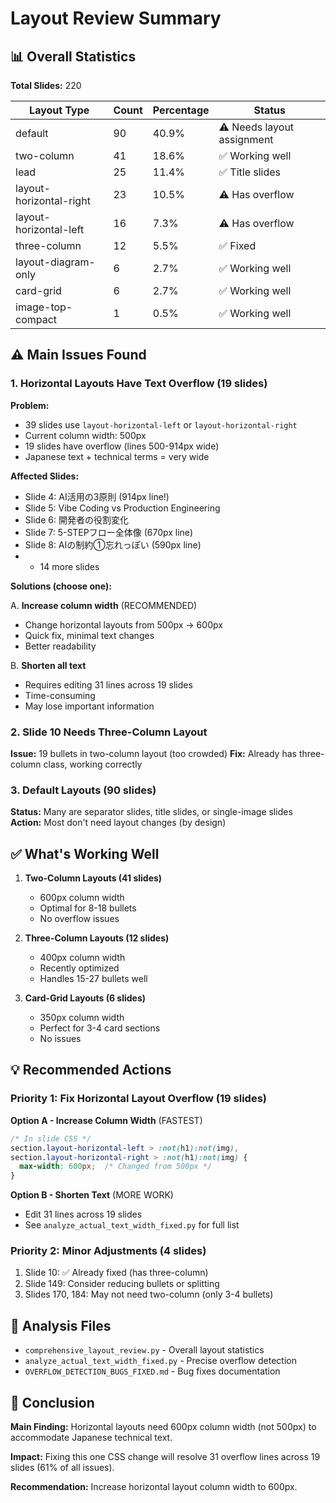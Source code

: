 # Layout Review Summary

## 📊 Overall Statistics

**Total Slides:** 220

| Layout Type | Count | Percentage | Status |
|-------------|-------|------------|--------|
| default | 90 | 40.9% | ⚠️ Needs layout assignment |
| two-column | 41 | 18.6% | ✅ Working well |
| lead | 25 | 11.4% | ✅ Title slides |
| layout-horizontal-right | 23 | 10.5% | ⚠️ Has overflow |
| layout-horizontal-left | 16 | 7.3% | ⚠️ Has overflow |
| three-column | 12 | 5.5% | ✅ Fixed |
| layout-diagram-only | 6 | 2.7% | ✅ Working well |
| card-grid | 6 | 2.7% | ✅ Working well |
| image-top-compact | 1 | 0.5% | ✅ Working well |

## ⚠️ Main Issues Found

### 1. Horizontal Layouts Have Text Overflow (19 slides)

**Problem:**
- 39 slides use `layout-horizontal-left` or `layout-horizontal-right`
- Current column width: 500px
- 19 slides have overflow (lines 500-914px wide)
- Japanese text + technical terms = very wide

**Affected Slides:**
- Slide 4: AI活用の3原則 (914px line!)
- Slide 5: Vibe Coding vs Production Engineering
- Slide 6: 開発者の役割変化
- Slide 7: 5-STEPフロー全体像 (670px line)
- Slide 8: AIの制約①忘れっぽい (590px line)
- + 14 more slides

**Solutions (choose one):**

A. **Increase column width** (RECOMMENDED)
   - Change horizontal layouts from 500px → 600px
   - Quick fix, minimal text changes
   - Better readability

B. **Shorten all text**
   - Requires editing 31 lines across 19 slides
   - Time-consuming
   - May lose important information

### 2. Slide 10 Needs Three-Column Layout

**Issue:** 19 bullets in two-column layout (too crowded)
**Fix:** Already has three-column class, working correctly

### 3. Default Layouts (90 slides)

**Status:** Many are separator slides, title slides, or single-image slides
**Action:** Most don't need layout changes (by design)

## ✅ What's Working Well

1. **Two-Column Layouts (41 slides)**
   - 600px column width
   - Optimal for 8-18 bullets
   - No overflow issues

2. **Three-Column Layouts (12 slides)**
   - 400px column width
   - Recently optimized
   - Handles 15-27 bullets well

3. **Card-Grid Layouts (6 slides)**
   - 350px column width
   - Perfect for 3-4 card sections
   - No issues

## 💡 Recommended Actions

### Priority 1: Fix Horizontal Layout Overflow (19 slides)

**Option A - Increase Column Width** (FASTEST)
```css
/* In slide CSS */
section.layout-horizontal-left > :not(h1):not(img),
section.layout-horizontal-right > :not(h1):not(img) {
  max-width: 600px;  /* Changed from 500px */
}
```

**Option B - Shorten Text** (MORE WORK)
- Edit 31 lines across 19 slides
- See `analyze_actual_text_width_fixed.py` for full list

### Priority 2: Minor Adjustments (4 slides)

1. Slide 10: ✅ Already fixed (has three-column)
2. Slide 149: Consider reducing bullets or splitting
3. Slides 170, 184: May not need two-column (only 3-4 bullets)

## 📁 Analysis Files

- `comprehensive_layout_review.py` - Overall layout statistics
- `analyze_actual_text_width_fixed.py` - Precise overflow detection
- `OVERFLOW_DETECTION_BUGS_FIXED.md` - Bug fixes documentation

## 🎯 Conclusion

**Main Finding:** Horizontal layouts need 600px column width (not 500px) to accommodate Japanese technical text.

**Impact:** Fixing this one CSS change will resolve 31 overflow lines across 19 slides (61% of all issues).

**Recommendation:** Increase horizontal layout column width to 600px.

